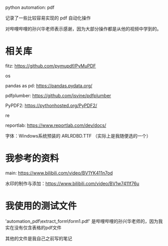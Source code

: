 python automation: pdf

记录了一些比较容易实现的 pdf 自动化操作

对哔哩哔哩的孙兴华老师表示感谢，因为大部分操作都是从他的视频中学到的。

# 相关库
fitz: https://github.com/pymupdf/PyMuPDF

os

pandas as pd: https://pandas.pydata.org/

pdfplumber: https://github.com/jsvine/pdfplumber

PyPDF2: https://pythonhosted.org/PyPDF2/

re

reportlab: https://www.reportlab.com/dev/docs/

字体：Windows系统预装的 ARLRDBD.TTF （实际上是我随便选的一个）

# 我参考的资料

main: https://www.bilibili.com/video/BV1YK411n7od

水印的制作与添加：https://www.bilibili.com/video/BV1w7411f76u

# 我使用的测试文件

'automation_pdf\extract_form\form1.pdf' 是哔哩哔哩的孙兴华老师的，因为我实在没有仅含表格的pdf文件

其他的文件是我自己之前写的笔记